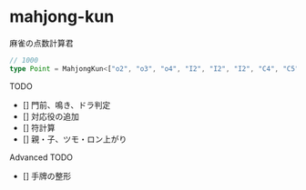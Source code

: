 # mahjong-kun

麻雀の点数計算君

```typescript
// 1000
type Point = MahjongKun<["o2", "o3", "o4", "I2", "I2", "I2", "C4", "C5", "C6", "I6", "I6", "I6", "o4", "o4"], "o3">
```

TODO
- [] 門前、鳴き、ドラ判定
- [] 対応役の追加
- [] 符計算
- [] 親・子、ツモ・ロン上がり

Advanced TODO
- [] 手牌の整形

